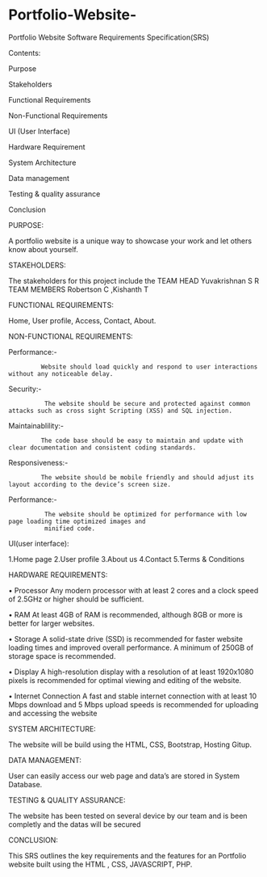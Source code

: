 # Portfolio-Website-
Portfolio Website
Software Requirements Specification(SRS)

Contents:

Purpose

Stakeholders

Functional Requirements 

Non-Functional Requirements 

UI (User Interface)

Hardware Requirement

System Architecture

Data management

Testing & quality assurance

Conclusion

PURPOSE:

A portfolio website is a unique way to showcase your work and let others know about yourself.

STAKEHOLDERS:

The  stakeholders for this project include the
                TEAM HEAD Yuvakrishnan S R 
                TEAM MEMBERS Robertson C ,Kishanth T 

FUNCTIONAL REQUIREMENTS:

Home, User profile, Access, Contact, About.

NON-FUNCTIONAL REQUIREMENTS:

Performance:-

             Website should load quickly and respond to user interactions without any noticeable delay.

Security:-

              The website should be secure and protected against common attacks such as cross sight Scripting (XSS) and SQL injection.
        
Maintainablility:-

             The code base should be easy to maintain and update with clear documentation and consistent coding standards. 

Responsiveness:-

             The website should be mobile friendly and should adjust its layout according to the device’s screen size.

Performance:-

              The website should be optimized for performance with low page loading time optimized images and                 
              minified code. 

UI(user interface):
            
1.Home page 
2.User profile
3.About us
4.Contact
5.Terms & Conditions

HARDWARE REQUIREMENTS:

• Processor
                Any modern processor with at least 2 cores and a clock speed of 2.5GHz or higher should be sufficient. 

• RAM
               At least 4GB of RAM is recommended, although 8GB or more is better for larger websites.

• Storage
                A solid-state drive (SSD) is recommended for faster website loading times and improved overall performance. 
               A minimum of 250GB of storage space is recommended.

• Display
                 A high-resolution display with a resolution of at least 1920x1080 pixels is recommended for optimal viewing and 
                editing of the website.
 
• Internet Connection 
                 A fast and stable internet connection with at least 10 Mbps download and 5 Mbps upload speeds is recommended
               for uploading and accessing the website

SYSTEM ARCHITECTURE:

The website will be build using the HTML, CSS, Bootstrap, Hosting Gitup.

DATA MANAGEMENT:

User can easily access our web page and data’s are stored in System Database.

TESTING & QUALITY ASSURANCE:

The website has been tested on several device by our team and is been completly  and the datas will be secured

CONCLUSION:

This SRS outlines the key requirements and the features for an Portfolio website built using the HTML , CSS,
JAVASCRIPT, PHP.




